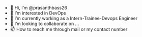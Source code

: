 - 👋 Hi, I’m @prasanthbass26
- 👀 I’m interested in DevOps
- 🌱 I’m currently working as a Intern-Trainee-Devops Engineer
- 💞️ I’m looking to collaborate on ...
- 📫 How to reach me through mail or my contact number

<!---
prasanthbass26/prasanthbass26 is a ✨ special ✨ repository because its `README.md` (this file) appears on your GitHub profile.
You can click the Preview link to take a look at your changes.
--->
